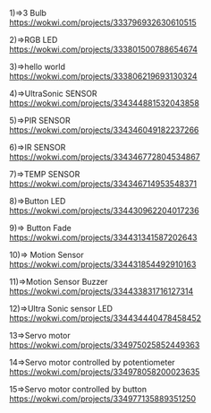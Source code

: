 1)=>3 Bulb</br>
https://wokwi.com/projects/333796932630610515</br>


2)=>RGB LED</br>
https://wokwi.com/projects/333801500788654674</br>

3)=>hello world</br>
https://wokwi.com/projects/333806219693130324</br>

4)=>UltraSonic SENSOR</br>
https://wokwi.com/projects/334344881532043858</br>

5)=>PIR SENSOR</br>
https://wokwi.com/projects/334346049182237266</br>

6)=>IR SENSOR</br>
https://wokwi.com/projects/334346772804534867</br>

7)=>TEMP SENSOR</br>
https://wokwi.com/projects/334346714953548371</br>

8)=>Button LED</br>
https://wokwi.com/projects/334430962204017236</br>

9)=> Button Fade</br>
https://wokwi.com/projects/334431341587202643</br>

10)=>  Motion Sensor</br>
 https://wokwi.com/projects/334431854492910163</br>

11)=>Motion Sensor Buzzer </br>
https://wokwi.com/projects/334433831716127314</br>

12)=>Ultra Sonic sensor LED</br>
https://wokwi.com/projects/334434440478458452 </br>

13=>Servo motor</br>
https://wokwi.com/projects/334975025852449363</br>

14=>Servo motor controlled by potentiometer</br>
https://wokwi.com/projects/334978058200023635</br>

15=>Servo motor controlled by button</br>
https://wokwi.com/projects/334977135889351250</br>



